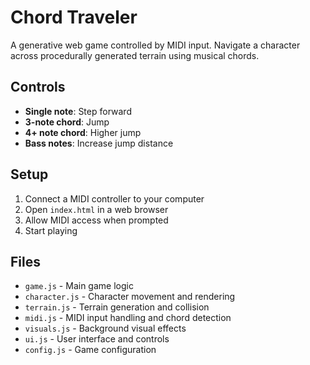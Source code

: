 # Chord Traveler

A generative web game controlled by MIDI input. Navigate a character across procedurally generated terrain using musical chords.

## Controls

- **Single note**: Step forward
- **3-note chord**: Jump
- **4+ note chord**: Higher jump
- **Bass notes**: Increase jump distance

## Setup

1. Connect a MIDI controller to your computer
2. Open `index.html` in a web browser
3. Allow MIDI access when prompted
4. Start playing


## Files

- `game.js` - Main game logic
- `character.js` - Character movement and rendering
- `terrain.js` - Terrain generation and collision
- `midi.js` - MIDI input handling and chord detection
- `visuals.js` - Background visual effects
- `ui.js` - User interface and controls
- `config.js` - Game configuration 